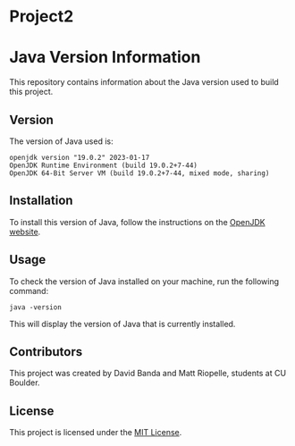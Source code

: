 # Project2

# Java Version Information

This repository contains information about the Java version used to build this project.

## Version

The version of Java used is:

```
openjdk version "19.0.2" 2023-01-17
OpenJDK Runtime Environment (build 19.0.2+7-44)
OpenJDK 64-Bit Server VM (build 19.0.2+7-44, mixed mode, sharing)
```


## Installation

To install this version of Java, follow the instructions on the [OpenJDK website](https://jdk.java.net/archive/).

## Usage

To check the version of Java installed on your machine, run the following command:

```java -version```

This will display the version of Java that is currently installed.

## Contributors

This project was created by David Banda and Matt Riopelle, students at CU Boulder.

## License

This project is licensed under the [MIT License](LICENSE).
